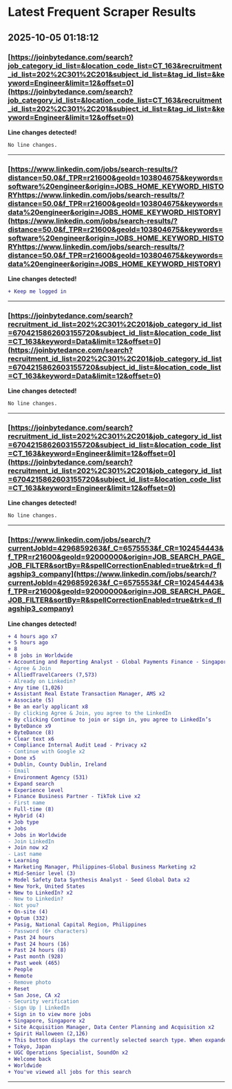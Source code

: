 # Latest Frequent Scraper Results

## 2025-10-05 01:18:12

### [https://joinbytedance.com/search?job_category_id_list=&location_code_list=CT_163&recruitment_id_list=202%2C301%2C201&subject_id_list=&tag_id_list=&keyword=Engineer&limit=12&offset=0](https://joinbytedance.com/search?job_category_id_list=&location_code_list=CT_163&recruitment_id_list=202%2C301%2C201&subject_id_list=&tag_id_list=&keyword=Engineer&limit=12&offset=0)

**Line changes detected!**

```diff
No line changes.
```

---
### [https://www.linkedin.com/jobs/search-results/?distance=50.0&f_TPR=r21600&geoId=103804675&keywords=software%20engineer&origin=JOBS_HOME_KEYWORD_HISTORYhttps://www.linkedin.com/jobs/search-results/?distance=50.0&f_TPR=r21600&geoId=103804675&keywords=data%20engineer&origin=JOBS_HOME_KEYWORD_HISTORY](https://www.linkedin.com/jobs/search-results/?distance=50.0&f_TPR=r21600&geoId=103804675&keywords=software%20engineer&origin=JOBS_HOME_KEYWORD_HISTORYhttps://www.linkedin.com/jobs/search-results/?distance=50.0&f_TPR=r21600&geoId=103804675&keywords=data%20engineer&origin=JOBS_HOME_KEYWORD_HISTORY)

**Line changes detected!**

```diff
+ Keep me logged in
```

---
### [https://joinbytedance.com/search?recruitment_id_list=202%2C301%2C201&job_category_id_list=6704215862603155720&subject_id_list=&location_code_list=CT_163&keyword=Data&limit=12&offset=0](https://joinbytedance.com/search?recruitment_id_list=202%2C301%2C201&job_category_id_list=6704215862603155720&subject_id_list=&location_code_list=CT_163&keyword=Data&limit=12&offset=0)

**Line changes detected!**

```diff
No line changes.
```

---
### [https://joinbytedance.com/search?recruitment_id_list=202%2C301%2C201&job_category_id_list=6704215862603155720&subject_id_list=&location_code_list=CT_163&keyword=Engineer&limit=12&offset=0](https://joinbytedance.com/search?recruitment_id_list=202%2C301%2C201&job_category_id_list=6704215862603155720&subject_id_list=&location_code_list=CT_163&keyword=Engineer&limit=12&offset=0)

**Line changes detected!**

```diff
No line changes.
```

---
### [https://www.linkedin.com/jobs/search/?currentJobId=4296859263&f_C=6575553&f_CR=102454443&f_TPR=r21600&geoId=92000000&origin=JOB_SEARCH_PAGE_JOB_FILTER&sortBy=R&spellCorrectionEnabled=true&trk=d_flagship3_company](https://www.linkedin.com/jobs/search/?currentJobId=4296859263&f_C=6575553&f_CR=102454443&f_TPR=r21600&geoId=92000000&origin=JOB_SEARCH_PAGE_JOB_FILTER&sortBy=R&spellCorrectionEnabled=true&trk=d_flagship3_company)

**Line changes detected!**

```diff
+ 4 hours ago x7
+ 5 hours ago
+ 8
+ 8 jobs in Worldwide
+ Accounting and Reporting Analyst - Global Payments Finance - Singapore x2
- Agree & Join
+ AlliedTravelCareers (7,573)
- Already on Linkedin?
+ Any time (1,026)
+ Assistant Real Estate Transaction Manager, AMS x2
+ Associate (5)
+ Be an early applicant x8
- By clicking Agree & Join, you agree to the LinkedIn
+ By clicking Continue to join or sign in, you agree to LinkedIn’s
+ ByteDance x9
+ ByteDance (8)
+ Clear text x6
+ Compliance Internal Audit Lead - Privacy x2
- Continue with Google x2
+ Done x5
+ Dublin, County Dublin, Ireland
- Email
+ Environment Agency (531)
+ Expand search
+ Experience level
+ Finance Business Partner - TikTok Live x2
- First name
+ Full-time (8)
+ Hybrid (4)
+ Job type
+ Jobs
+ Jobs in Worldwide
- Join LinkedIn
+ Join now x2
- Last name
+ Learning
+ Marketing Manager, Philippines-Global Business Marketing x2
+ Mid-Senior level (3)
+ Model Safety Data Synthesis Analyst - Seed Global Data x2
+ New York, United States
+ New to LinkedIn? x2
- New to Linkedin?
- Not you?
+ On-site (4)
+ Optum (332)
+ Pasig, National Capital Region, Philippines
- Password (6+ characters)
+ Past 24 hours
+ Past 24 hours (16)
+ Past 24 hours (8)
+ Past month (928)
+ Past week (465)
+ People
+ Remote
- Remove photo
+ Reset
+ San Jose, CA x2
- Security verification
- Sign Up | LinkedIn
+ Sign in to view more jobs
+ Singapore, Singapore x2
+ Site Acquisition Manager, Data Center Planning and Acquisition x2
+ Spirit Halloween (2,126)
+ This button displays the currently selected search type. When expanded it provides a list of search options that will switch the search inputs to match the current selection.
+ Tokyo, Japan
+ UGC Operations Specialist, SoundOn x2
+ Welcome back
+ Worldwide
+ You've viewed all jobs for this search
```

---
